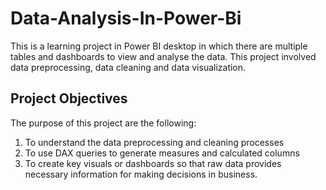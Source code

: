 # Data-Analysis-In-Power-Bi
This is a learning project in Power BI desktop in which there are multiple tables and dashboards to view and analyse the data. This project involved data preprocessing, data cleaning and data visualization.

## Project Objectives
The purpose of this project are the following:
1. To understand the data preprocessing and cleaning processes
2. To use DAX queries to generate measures and calculated columns
3. To create key visuals or dashboards so that raw data provides necessary information for making decisions in business.
